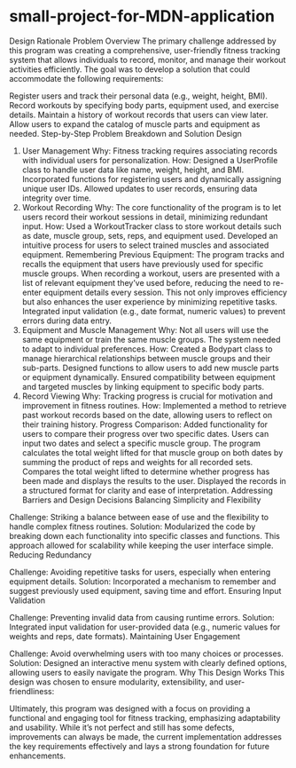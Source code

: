 # small-project-for-MDN-application
Design Rationale
Problem Overview
The primary challenge addressed by this program was creating a comprehensive, user-friendly fitness tracking system that allows individuals to record, monitor, and manage their workout activities efficiently. The goal was to develop a solution that could accommodate the following requirements:

Register users and track their personal data (e.g., weight, height, BMI).
Record workouts by specifying body parts, equipment used, and exercise details.
Maintain a history of workout records that users can view later.
Allow users to expand the catalog of muscle parts and equipment as needed.
Step-by-Step Problem Breakdown and Solution Design
1. User Management
Why: Fitness tracking requires associating records with individual users for personalization.
How:
Designed a UserProfile class to handle user data like name, weight, height, and BMI.
Incorporated functions for registering users and dynamically assigning unique user IDs.
Allowed updates to user records, ensuring data integrity over time.
2. Workout Recording
Why: The core functionality of the program is to let users record their workout sessions in detail, minimizing redundant input.
How:
Used a WorkoutTracker class to store workout details such as date, muscle group, sets, reps, and equipment used.
Developed an intuitive process for users to select trained muscles and associated equipment.
Remembering Previous Equipment:
The program tracks and recalls the equipment that users have previously used for specific muscle groups.
When recording a workout, users are presented with a list of relevant equipment they’ve used before, reducing the need to re-enter equipment details every session.
This not only improves efficiency but also enhances the user experience by minimizing repetitive tasks.
Integrated input validation (e.g., date format, numeric values) to prevent errors during data entry.
3. Equipment and Muscle Management
Why: Not all users will use the same equipment or train the same muscle groups. The system needed to adapt to individual preferences.
How:
Created a Bodypart class to manage hierarchical relationships between muscle groups and their sub-parts.
Designed functions to allow users to add new muscle parts or equipment dynamically.
Ensured compatibility between equipment and targeted muscles by linking equipment to specific body parts.
4. Record Viewing
Why: Tracking progress is crucial for motivation and improvement in fitness routines.
How:
Implemented a method to retrieve past workout records based on the date, allowing users to reflect on their training history.
Progress Comparison:
Added functionality for users to compare their progress over two specific dates.
Users can input two dates and select a specific muscle group.
The program calculates the total weight lifted for that muscle group on both dates by summing the product of reps and weights for all recorded sets.
Compares the total weight lifted to determine whether progress has been made and displays the results to the user.
Displayed the records in a structured format for clarity and ease of interpretation.
Addressing Barriers and Design Decisions
Balancing Simplicity and Flexibility

Challenge: Striking a balance between ease of use and the flexibility to handle complex fitness routines.
Solution: Modularized the code by breaking down each functionality into specific classes and functions. This approach allowed for scalability while keeping the user interface simple.
Reducing Redundancy

Challenge: Avoiding repetitive tasks for users, especially when entering equipment details.
Solution: Incorporated a mechanism to remember and suggest previously used equipment, saving time and effort.
Ensuring Input Validation

Challenge: Preventing invalid data from causing runtime errors.
Solution: Integrated input validation for user-provided data (e.g., numeric values for weights and reps, date formats).
Maintaining User Engagement

Challenge: Avoid overwhelming users with too many choices or processes.
Solution: Designed an interactive menu system with clearly defined options, allowing users to easily navigate the program.
Why This Design Works
This design was chosen to ensure modularity, extensibility, and user-friendliness:


Ultimately, this program was designed with a focus on providing a functional and engaging tool for fitness tracking, emphasizing adaptability and usability. While it’s not perfect and still has some defects, improvements can always be made, the current implementation addresses the key requirements effectively and lays a strong foundation for future enhancements.

